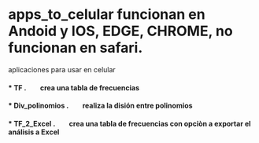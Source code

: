 # apps_to_celular funcionan en Andoid y IOS, EDGE, CHROME,  no funcionan en safari.
aplicaciones para usar en celular

#### * TF                  .&emsp;&emsp;crea una tabla de frecuencias
#### * Div_polinomios      .&emsp;&emsp;realiza la disión entre polinomios
#### * TF_2_Excel          .&emsp;&emsp;crea una tabla de frecuencias con opciòn a exportar el análisis a Excel
